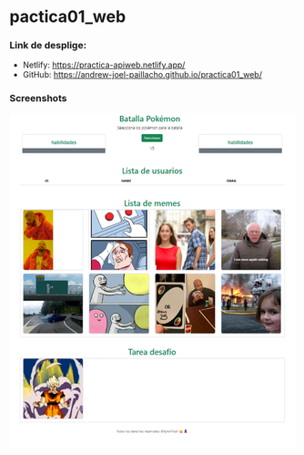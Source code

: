 ﻿# pactica01_web
### Link de desplige:
  - Netlify: https://practica-apiweb.netlify.app/
  - GitHub: https://andrew-joel-paillacho.github.io/practica01_web/

### Screenshots
![App Screenshot](https://github.com/Andrew-Joel-Paillacho/practica01_web/blob/main/Captura%20de%20pantalla%202025-10-05%20194347.png)

